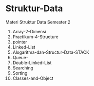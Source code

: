 # Struktur-Data
Materi Struktur Data Semester 2

1. Array-2-Dimensi 
2. Practikum-4-Structure
3. pointer
4. Linked-List
5. Alogaritma-dan-Structur-Data-STACK
6. Queue-
7. Double-Linked-List
8. Searching
9. Sorting
10. Classes-and-Object 
